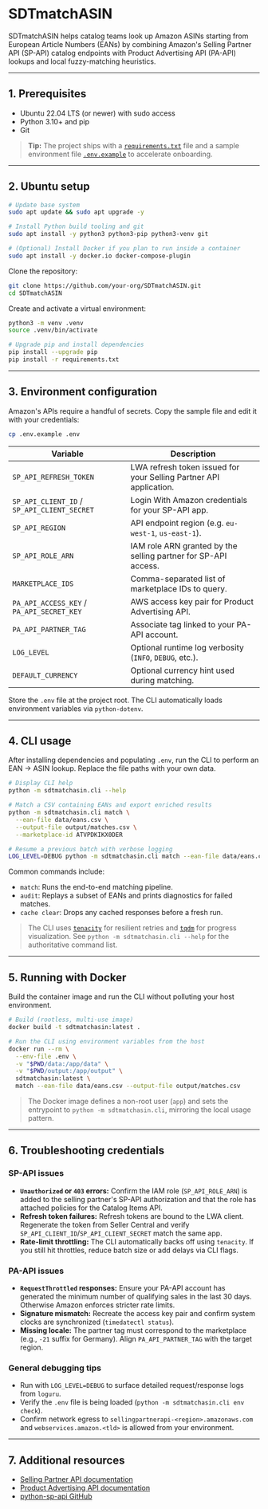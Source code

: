 # SDTmatchASIN

SDTmatchASIN helps catalog teams look up Amazon ASINs starting from European Article Numbers (EANs) by combining Amazon's Selling Partner API (SP-API) catalog endpoints with Product Advertising API (PA-API) lookups and local fuzzy-matching heuristics.

---

## 1. Prerequisites

- Ubuntu 22.04 LTS (or newer) with sudo access
- Python 3.10+ and pip
- Git

> **Tip:** The project ships with a [`requirements.txt`](requirements.txt) file and a sample environment file [`.env.example`](.env.example) to accelerate onboarding.

---

## 2. Ubuntu setup

```bash
# Update base system
sudo apt update && sudo apt upgrade -y

# Install Python build tooling and git
sudo apt install -y python3 python3-pip python3-venv git

# (Optional) Install Docker if you plan to run inside a container
sudo apt install -y docker.io docker-compose-plugin
```

Clone the repository:

```bash
git clone https://github.com/your-org/SDTmatchASIN.git
cd SDTmatchASIN
```

Create and activate a virtual environment:

```bash
python3 -m venv .venv
source .venv/bin/activate

# Upgrade pip and install dependencies
pip install --upgrade pip
pip install -r requirements.txt
```

---

## 3. Environment configuration

Amazon's APIs require a handful of secrets. Copy the sample file and edit it with your credentials:

```bash
cp .env.example .env
```

| Variable | Description |
| --- | --- |
| `SP_API_REFRESH_TOKEN` | LWA refresh token issued for your Selling Partner API application. |
| `SP_API_CLIENT_ID` / `SP_API_CLIENT_SECRET` | Login With Amazon credentials for your SP-API app. |
| `SP_API_REGION` | API endpoint region (e.g. `eu-west-1`, `us-east-1`). |
| `SP_API_ROLE_ARN` | IAM role ARN granted by the selling partner for SP-API access. |
| `MARKETPLACE_IDS` | Comma-separated list of marketplace IDs to query. |
| `PA_API_ACCESS_KEY` / `PA_API_SECRET_KEY` | AWS access key pair for Product Advertising API. |
| `PA_API_PARTNER_TAG` | Associate tag linked to your PA-API account. |
| `LOG_LEVEL` | Optional runtime log verbosity (`INFO`, `DEBUG`, etc.). |
| `DEFAULT_CURRENCY` | Optional currency hint used during matching. |

Store the `.env` file at the project root. The CLI automatically loads environment variables via `python-dotenv`.

---

## 4. CLI usage

After installing dependencies and populating `.env`, run the CLI to perform an EAN → ASIN lookup. Replace the file paths with your own data.

```bash
# Display CLI help
python -m sdtmatchasin.cli --help

# Match a CSV containing EANs and export enriched results
python -m sdtmatchasin.cli match \
  --ean-file data/eans.csv \
  --output-file output/matches.csv \
  --marketplace-id ATVPDKIKX0DER

# Resume a previous batch with verbose logging
LOG_LEVEL=DEBUG python -m sdtmatchasin.cli match --ean-file data/eans.csv --resume
```

Common commands include:

- `match`: Runs the end-to-end matching pipeline.
- `audit`: Replays a subset of EANs and prints diagnostics for failed matches.
- `cache clear`: Drops any cached responses before a fresh run.

> The CLI uses [`tenacity`](https://tenacity.readthedocs.io/) for resilient retries and [`tqdm`](https://github.com/tqdm/tqdm) for progress visualization. See `python -m sdtmatchasin.cli --help` for the authoritative command list.

---

## 5. Running with Docker

Build the container image and run the CLI without polluting your host environment.

```bash
# Build (rootless, multi-use image)
docker build -t sdtmatchasin:latest .

# Run the CLI using environment variables from the host
docker run --rm \
  --env-file .env \
  -v "$PWD/data:/app/data" \
  -v "$PWD/output:/app/output" \
  sdtmatchasin:latest \
  match --ean-file data/eans.csv --output-file output/matches.csv
```

> The Docker image defines a non-root user (`app`) and sets the entrypoint to `python -m sdtmatchasin.cli`, mirroring the local usage pattern.

---

## 6. Troubleshooting credentials

### SP-API issues

- **`Unauthorized` or `403` errors:** Confirm the IAM role (`SP_API_ROLE_ARN`) is added to the selling partner's SP-API authorization and that the role has attached policies for the Catalog Items API.
- **Refresh token failures:** Refresh tokens are bound to the LWA client. Regenerate the token from Seller Central and verify `SP_API_CLIENT_ID`/`SP_API_CLIENT_SECRET` match the same app.
- **Rate-limit throttling:** The CLI automatically backs off using `tenacity`. If you still hit throttles, reduce batch size or add delays via CLI flags.

### PA-API issues

- **`RequestThrottled` responses:** Ensure your PA-API account has generated the minimum number of qualifying sales in the last 30 days. Otherwise Amazon enforces stricter rate limits.
- **Signature mismatch:** Recreate the access key pair and confirm system clocks are synchronized (`timedatectl status`).
- **Missing locale:** The partner tag must correspond to the marketplace (e.g., `-21` suffix for Germany). Align `PA_API_PARTNER_TAG` with the target region.

### General debugging tips

- Run with `LOG_LEVEL=DEBUG` to surface detailed request/response logs from `loguru`.
- Verify the `.env` file is being loaded (`python -m sdtmatchasin.cli env check`).
- Confirm network egress to `sellingpartnerapi-<region>.amazonaws.com` and `webservices.amazon.<tld>` is allowed from your environment.

---

## 7. Additional resources

- [Selling Partner API documentation](https://developer-docs.amazon.com/sp-api)
- [Product Advertising API documentation](https://webservices.amazon.com/paapi5/documentation/)
- [python-sp-api GitHub](https://github.com/saleweaver/python-amazon-sp-api)

